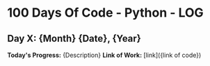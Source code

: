 # 100 Days Of Code - Python - LOG

## Day X: {Month} {Date}, {Year}
**Today's Progress:** {Description}
**Link of Work:** [link]({link of code})
